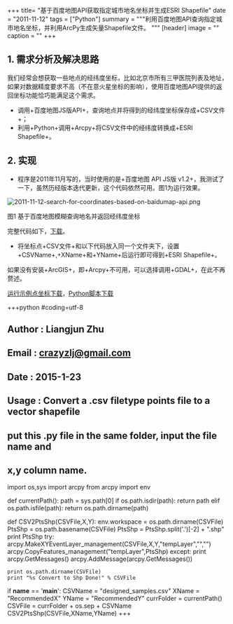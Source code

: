 +++
title= "基于百度地图API获取指定城市地名坐标并生成ESRI Shapefile"
date = "2011-11-12"
tags = ["Python"]
summary = """利用百度地图API查询指定城市地名坐标，并利用ArcPy生成矢量Shapefile文件。
"""
[header]
image = ""
caption = ""
+++

## 1. 需求分析及解决思路

我们经常会想获取一些地点的经纬度坐标，比如北京市所有三甲医院列表及地址，如果对数据精度要求不高（不在意火星坐标的影响），使用百度地图API提供的返回坐标功能恰巧能满足这个需求。

+ 调用+百度地图JS版API+，查询地点并将得到的经纬度坐标保存成+CSV文件+；
+ 利用+Python+调用+Arcpy+将CSV文件中的经纬度转换成+ESRI Shapefile+。

## 2. 实现

+ 程序是2011年11月写的，当时使用的是+百度地图 API JS版 v1.2+，我测试了一下，虽然历经版本迭代更新，这个代码依然可用。图1为运行效果。

![2011-11-12-search-for-coordinates-based-on-baidumap-api.png](http://zhulj-blog.oss-cn-beijing.aliyuncs.com/baidu-API-search-locations/2011-11-12-search-for-coordinates-based-on-baidumap-api.png)

图1 基于百度地图模糊查询地名并返回经纬度坐标

<i class="fa fa-download fa-2x" aria-hidden="true"></i>完整代码如下，[下载](http://zhulj-blog.oss-cn-beijing.aliyuncs.com/baidu-API-search-locations/SearchForLocationCoordinateFromBaiduAPI.html)。

+ 将坐标点+CSV文件+和以下代码放入同一个文件夹下，设置+CSVName+,+XName+和+YName+后运行即可得到+ESRI Shapefile+。

如果没有安装+ArcGIS+，即+Arcpy+不可用，可以选择调用+GDAL+，在此不再赘述。

<i class="fa fa-download fa-2x" aria-hidden="true"></i> [运行示例点坐标下载](http://zhulj-blog.oss-cn-beijing.aliyuncs.com/baidu-API-search-locations/designed_samples.csv)，[Python脚本下载](http://zhulj-blog.oss-cn-beijing.aliyuncs.com/baidu-API-search-locations/CSV2PtsShp.py)

+++python
#coding=utf-8
## Author : Liangjun Zhu
## Email : crazyzlj@gmail.com
## Date : 2015-1-23
## Usage : Convert a .csv filetype points file to a vector shapefile
##         put this .py file in the same folder, input the file name and 
##         x,y column name.
import os,sys
import arcpy
from arcpy import env

def currentPath():
    path = sys.path[0]
    if os.path.isdir(path):
        return path
    elif os.path.isfile(path):
        return os.path.dirname(path)

def CSV2PtsShp(CSVFile,X,Y):
    env.workspace = os.path.dirname(CSVFile)
    PtsShp = os.path.basename(CSVFile)
    PtsShp = PtsShp.split('.')[-2] + ".shp"
    print PtsShp
    try:
        arcpy.MakeXYEventLayer_management(CSVFile,X,Y,"tempLayer","","")
        arcpy.CopyFeatures_management("tempLayer",PtsShp)
    except:
        print arcpy.GetMessages()
        arcpy.AddMessage(arcpy.GetMessages())
    
    print os.path.dirname(CSVFile)
    print "%s Convert to Shp Done!" % CSVFile

if __name__ == '__main__':
    CSVName = "designed_samples.csv"
    XName = "RecommendedX"
    YName = "RecommendedY"
    currFolder = currentPath()
    CSVFile = currFolder + os.sep + CSVName
    CSV2PtsShp(CSVFile,XName,YName)
+++
